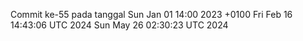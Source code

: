 Commit ke-55 pada tanggal Sun Jan 01 14:00 2023 +0100
Fri Feb 16 14:43:06 UTC 2024
Sun May 26 02:30:23 UTC 2024
